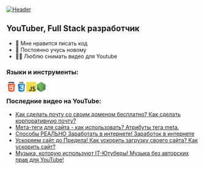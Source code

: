 [![Header](https://github.com/klondikeitblogger/prelimg/blob/e2c188e3013cc949a71f5f716f5a70a0147efb43/GFX%20BANNER%203.png)](https://www.youtube.com/c/MaxShowPro)
## YouTuber, Full Stack разработчик
- 💪 Мне нравится писать код
- 🥅 Постоянно учусь новому
- 🤹🏽 Люблю снимать видео для Youtube

### Языки и инструменты:
<img align="left" alt="HTML5" width="26px" src="https://raw.githubusercontent.com/github/explore/80688e429a7d4ef2fca1e82350fe8e3517d3494d/topics/html/html.png" />
<img align="left" alt="CSS3" width="26px" src="https://raw.githubusercontent.com/github/explore/80688e429a7d4ef2fca1e82350fe8e3517d3494d/topics/css/css.png" />
<img align="left" alt="JavaScript" width="26px" src="https://raw.githubusercontent.com/github/explore/80688e429a7d4ef2fca1e82350fe8e3517d3494d/topics/javascript/javascript.png" />
<img align="left" alt="Node.js" width="26px" src="https://raw.githubusercontent.com/github/explore/80688e429a7d4ef2fca1e82350fe8e3517d3494d/topics/nodejs/nodejs.png" />
<img align="left" alt="" width="26px" src="https://cdn-icons-png.flaticon.com/512/5968/5968350.png" />
<img align="left" alt="" width="23px" src="https://bobpusateri.blob.core.windows.net/bcn/2020/04/Azure_SQL_DB.png" />
<img align="left" alt="" width="55px" src="https://upload.wikimedia.org/wikipedia/commons/thumb/2/27/PHP-logo.svg/1200px-PHP-logo.svg.png" />
<img align="left" alt="" width="35px" src="https://cdn0.iconfinder.com/data/icons/filesco/256/14.png" />
<br />


### Последние видео на YouTube:
- [Как сделать почту со своим доменом бесплатно? Как сделать корпоративную почту?](https://youtu.be/dH0jpLSGZnM)
- [Мета-теги для сайта - как использовать? Атрибуты тега meta.](https://youtu.be/tVJzx95Y9x8)
- [Способы РЕАЛЬНО Заработать в интернете! Заработок в интернете](https://youtu.be/VWqiNuGOAQk)
- [Ускоряем сайт до Предела! Как ускорить загрузку своего сайта? Как ускорить сайт?](https://youtu.be/A8ADsewGERg)
- [Музыка, которую используют IT-Ютуберы! Музыка без авторских прав для YouTube!](https://youtu.be/DjOP9iZvjNc)
